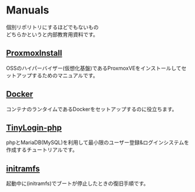 # Manuals
個別リポリトリにするほどでもないもの  
どちらかというと内部教育用資料です。

## [ProxmoxInstall](./ProxmoxInstall)
OSSのハイパーバイザー(仮想化基盤)であるProxmoxVEをインストールしてセットアップするためのマニュアルです。  

## [Docker](./Docker)
コンテナのランタイムであるDockerをセットアップするのに役立ちます。 

## [TinyLogin-php](./TinyLogin-php)
phpとMariaDB(MySQL)を利用して最小限のユーザー登録&ログインシステムを作成するチュートリアルです。

## [initramfs](./initramfs)
起動中に(initramfs)でブートが停止したときの復旧手順です。
